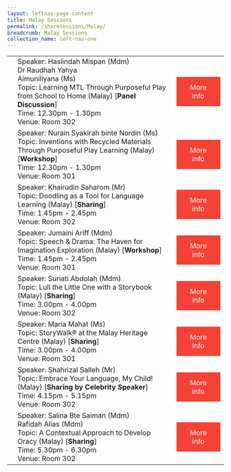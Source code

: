 ```yaml
---
layout: leftnav-page-content
title: Malay Sessions
permalink: /sharesessions/Malay/
breadcrumb: Malay Sessions
collection_name: left-nav-one
---
```



<table>
  <tr>
    <td>
    </td>
    <td>Speaker: Haslindah Mispan (Mdm)
<br>Dr Raudhah Yahya
<br>Aimuniliyana (Ms)
      <br>Topic: Learning MTL Through Purposeful Play from School to Home (Malay) [<b>Panel Discussion</b>]
      <br>Time: 12.30pm - 1.30pm
      <br>Venue: Room 302
</td>
    <td>
   <a href="https://event-reg.biz/Registration/MTLSSession?Session=M4"  style="  background-color: #f44336; color: white;padding: 14px 25px;text-align: center; text-decoration: none;display: inline-block;">More info</a>
  </td>
  </tr>
    <tr>
    <td>
    </td>
   <td>Speaker: Nurain Syakirah binte Nordin (Ms)
      <br>Topic: Inventions with Recycled Materials Through Purposeful Play Learning (Malay)[<b>Workshop</b>]     
     <br>Time: 12.30pm - 1.30pm
      <br>Venue: Room 301
</td>
      <td>
   <a href="https://event-reg.biz/Registration/MTLSSession?Session=M1"  style="  background-color: #f44336; color: white;padding: 14px 25px;text-align: center; text-decoration: none;display: inline-block;">More info</a>
  </td>
  </tr>
   <tr>
    <td>
    </td>
    <td>Speaker: Khairudin Saharom (Mr)
      <br>Topic: Doodling as a Tool  for Language Learning (Malay) [<b>Sharing</b>]
      <br>Time: 1.45pm - 2.45pm
      <br>Venue: Room 302
</td>
     <td>
   <a href="https://event-reg.biz/Registration/MTLSSession?Session=M5"  style="  background-color: #f44336; color: white;padding: 14px 25px;text-align: center; text-decoration: none;display: inline-block;">More info</a>
  </td>
  </tr>
    <tr>
    <td>
    </td>
    <td>Speaker: Jumaini Ariff (Mdm)
      <br>Topic: Speech & Drama: The Haven for Imagination Exploration (Malay) [<b>Workshop</b>]
      <br>Time: 1.45pm - 2.45pm
      <br>Venue: Room 301
</td>
      <td>
   <a href="https://event-reg.biz/Registration/MTLSSession?Session=M2"  style="  background-color: #f44336; color: white;padding: 14px 25px;text-align: center; text-decoration: none;display: inline-block;">More info</a>
  </td>
  </tr>
    <tr>
    <td>
    </td>
    <td>Speaker: Suriati Abdolah (Mdm)
      <br>Topic: Lull the Little One with a Storybook (Malay) [<b>Sharing</b>]
      <br>Time: 3.00pm - 4.00pm
      <br>Venue: Room 302
</td>
      <td>
   <a href="https://event-reg.biz/Registration/MTLSSession?Session=M6"  style="  background-color: #f44336; color: white;padding: 14px 25px;text-align: center; text-decoration: none;display: inline-block;">More info</a>
  </td>
  </tr>
    <tr>
    <td>
    </td>
    <td>Speaker: Maria Mahat (Ms)
      <br>Topic: StoryWalk® at the Malay Heritage Centre (Malay) [<b>Sharing</b>]
      <br>Time: 3.00pm - 4.00pm
      <br>Venue: Room 301
</td>
      <td>
   <a href="https://event-reg.biz/Registration/MTLSSession?Session=M3"  style="  background-color: #f44336; color: white;padding: 14px 25px;text-align: center; text-decoration: none;display: inline-block;">More info</a>
  </td>
  </tr>
    <tr>
    <td>
    </td>
    <td>Speaker: Shahrizal Salleh (Mr)
      <br>Topic: Embrace Your Language, My Child! (Malay) [<b>Sharing by Celebrity Speaker</b>]
      <br>Time: 4.15pm - 5.15pm
      <br>Venue: Room 302
</td>
      <td>
   <a href="https://event-reg.biz/Registration/MTLSSession?Session=M7"  style="  background-color: #f44336; color: white;padding: 14px 25px;text-align: center; text-decoration: none;display: inline-block;">More info</a>
  </td>
  </tr>
        <tr>
    <td>
    </td>
    <td>Speaker: Salina Bte Saiman (Mdm)
<br>Rafidah Alias (Mdm)
      <br>Topic: A Contextual Approach to Develop  Oracy (Malay) [<b>Sharing</b>]
      <br>Time: 5.30pm - 6.30pm
      <br>Venue: Room 302
</td>
          <td>
   <a href="https://event-reg.biz/Registration/MTLSSession?Session=M8"  style="  background-color: #f44336; color: white;padding: 14px 25px;text-align: center; text-decoration: none;display: inline-block;">More info</a>
  </td>
  </tr>


</table>
